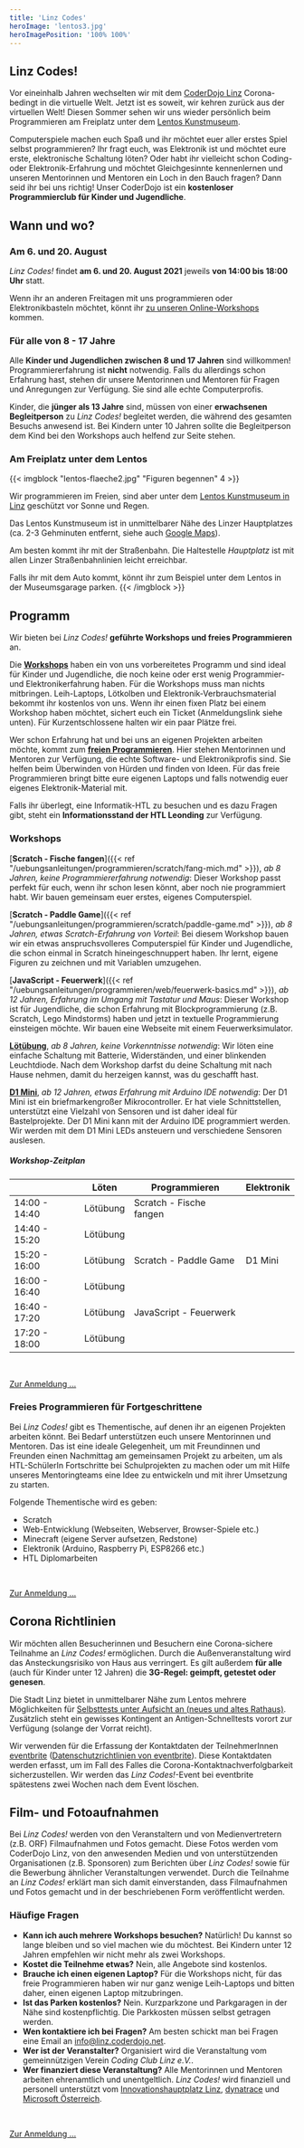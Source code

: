 ```yaml
---
title: 'Linz Codes'
heroImage: 'lentos3.jpg'
heroImagePosition: '100% 100%'
---
```


<div id="linz-codes-header"></div>

## Linz Codes!

Vor eineinhalb Jahren wechselten wir mit dem [CoderDojo Linz](/) Corona-bedingt in die virtuelle Welt. Jetzt ist es soweit, wir kehren zurück aus der virtuellen Welt! Diesen Sommer sehen wir uns wieder persönlich beim Programmieren am Freiplatz unter dem [Lentos Kunstmuseum](https://www.lentos.at/).

Computerspiele machen euch Spaß und ihr möchtet euer aller erstes Spiel selbst programmieren? Ihr fragt euch, was Elektronik ist und möchtet eure erste, elektronische Schaltung löten? Oder habt ihr vielleicht schon Coding- oder Elektronik-Erfahrung und möchtet Gleichgesinnte kennenlernen und unseren Mentorinnen und Mentoren ein Loch in den Bauch fragen? Dann seid ihr bei uns richtig! Unser CoderDojo ist ein **kostenloser Programmierclub für Kinder und Jugendliche**.

## Wann und wo?

### Am 6. und 20. August

_Linz Codes!_ findet **am 6. und 20. August 2021** jeweils **von 14:00 bis 18:00 Uhr** statt.

Wenn ihr an anderen Freitagen mit uns programmieren oder Elektronikbasteln möchtet, könnt ihr [zu unseren Online-Workshops](/termine) kommen.

### Für alle von 8 - 17 Jahre

Alle **Kinder und Jugendlichen zwischen 8 und 17 Jahren** sind willkommen! Programmiererfahrung ist **nicht** notwendig. Falls du allerdings schon Erfahrung hast, stehen dir unsere Mentorinnen und Mentoren für Fragen und Anregungen zur Verfügung. Sie sind alle echte Computerprofis.

Kinder, die **jünger als 13 Jahre** sind, müssen von einer **erwachsenen Begleitperson** zu _Linz Codes!_ begleitet werden, die während des gesamten Besuchs anwesend ist. Bei Kindern unter 10 Jahren sollte die Begleitperson dem Kind bei den Workshops auch helfend zur Seite stehen.

### Am Freiplatz unter dem Lentos

{{< imgblock "lentos-flaeche2.jpg" "Figuren begennen" 4 >}}

Wir programmieren im Freien, sind aber unter dem [Lentos Kunstmuseum in Linz](https://www.lentos.at/) geschützt vor Sonne und Regen.

Das Lentos Kunstmuseum ist in unmittelbarer Nähe des Linzer Hauptplatzes (ca. 2-3 Gehminuten entfernt, siehe auch [Google Maps](https://goo.gl/maps/biqzqYwoKJ5uhyDN7)).

Am besten kommt ihr mit der Straßenbahn. Die Haltestelle _Hauptplatz_ ist mit allen Linzer Straßenbahnlinien leicht erreichbar.

Falls ihr mit dem Auto kommt, könnt ihr zum Beispiel unter dem Lentos in der Museumsgarage parken.
{{< /imgblock >}}

## Programm

Wir bieten bei _Linz Codes!_ **geführte Workshops und freies Programmieren** an.

Die [**Workshops**](#workshops) haben ein von uns vorbereitetes Programm und sind ideal für Kinder und Jugendliche, die noch keine oder erst wenig Programmier- und Elektronikerfahrung haben. Für die Workshops muss man nichts mitbringen. Leih-Laptops, Lötkolben und Elektronik-Verbrauchsmaterial bekommt ihr kostenlos von uns. Wenn ihr einen fixen Platz bei einem Workshop haben möchtet, sichert euch ein Ticket (Anmeldungslink siehe unten). Für Kurzentschlossene halten wir ein paar Plätze frei.

Wer schon Erfahrung hat und bei uns an eigenen Projekten arbeiten möchte, kommt zum [**freien Programmieren**](#freies-programmieren-für-fortgeschrittene). Hier stehen Mentorinnen und Mentoren zur Verfügung, die echte Software- und Elektronikprofis sind. Sie helfen beim Überwinden von Hürden und finden von Ideen. Für das freie Programmieren bringt bitte eure eigenen Laptops und falls notwendig euer eigenes Elektronik-Material mit.

Falls ihr überlegt, eine Informatik-HTL zu besuchen und es dazu Fragen gibt, steht ein **Informationsstand der HTL Leonding** zur Verfügung.

### Workshops

[**Scratch - Fische fangen**]({{< ref "/uebungsanleitungen/programmieren/scratch/fang-mich.md" >}}), _ab 8 Jahren, keine Programmiererfahrung notwendig_: Dieser Workshop passt perfekt für euch, wenn ihr schon lesen könnt, aber noch nie programmiert habt. Wir bauen gemeinsam euer erstes, eigenes Computerspiel.

[**Scratch - Paddle Game**]({{< ref "/uebungsanleitungen/programmieren/scratch/paddle-game.md" >}}), _ab 8 Jahren, etwas Scratch-Erfahrung von Vorteil_: Bei diesem Workshop bauen wir ein etwas anspruchsvolleres Computerspiel für Kinder und Jugendliche, die schon einmal in Scratch hineingeschnuppert haben. Ihr lernt, eigene Figuren zu zeichnen und mit Variablen umzugehen.

[**JavaScript - Feuerwerk**]({{< ref "/uebungsanleitungen/programmieren/web/feuerwerk-basics.md" >}}), _ab 12 Jahren, Erfahrung im Umgang mit Tastatur und Maus_: Dieser Workshop ist für Jugendliche, die schon Erfahrung mit Blockprogrammierung (z.B. Scratch, Lego Mindstorms) haben und jetzt in textuelle Programmierung einsteigen möchte. Wir bauen eine Webseite mit einem Feuerwerksimulator.

[**Lötübung**](https://youtu.be/1u1LMX0AoWU), _ab 8 Jahren, keine Vorkenntnisse notwendig_: Wir löten eine einfache Schaltung mit Batterie, Widerständen, und einer blinkenden Leuchtdiode. Nach dem Workshop darfst du deine Schaltung mit nach Hause nehmen, damit du herzeigen kannst, was du geschafft hast.

**<a href="/uebungsanleitungen/loeten-und-elektronik/esp8266/esp-schaltungen/led-bild/LED-Bilder Anleitung.pdf" target="_blank">D1 Mini</a>**, _ab 12 Jahren, etwas Erfahrung mit Arduino IDE notwendig_: Der D1 Mini ist ein briefmarkengroßer Mikrocontroller. Er hat viele Schnittstellen, unterstützt eine Vielzahl von Sensoren und ist daher ideal für Bastelprojekte. Der D1 Mini kann mit der Arduino IDE programmiert werden. Wir werden mit dem D1 Mini LEDs ansteuern und verschiedene Sensoren auslesen.

##### Workshop-Zeitplan

<div class="timetable"></div>

|               | Löten    | Programmieren           | Elektronik |
| ------------- | -------- | ----------------------- | ---------- |
| 14:00 - 14:40 | Lötübung | Scratch - Fische fangen |
| 14:40 - 15:20 | Lötübung |                         |            |
| 15:20 - 16:00 | Lötübung | Scratch - Paddle Game   | D1 Mini    |
| 16:00 - 16:40 | Lötübung |                         |            |
| 16:40 - 17:20 | Lötübung | JavaScript - Feuerwerk  |            |
| 17:20 - 18:00 | Lötübung |                         |            |

<p>&nbsp;</p>
<p class="text-center"><a class="btn btn-primary" href="https://www.eventbrite.at/e/linz-codes-tickets-164718185527" target="_blank">Zur Anmeldung&nbsp;...</a></p>

### Freies Programmieren für Fortgeschrittene

Bei _Linz Codes!_ gibt es Thementische, auf denen ihr an eigenen Projekten arbeiten könnt. Bei Bedarf unterstützen euch unsere Mentorinnen und Mentoren. Das ist eine ideale Gelegenheit, um mit Freundinnen und Freunden einen Nachmittag am gemeinsamen Projekt zu arbeiten, um als HTL-SchülerIn Fortschritte bei Schulprojekten zu machen oder um mit Hilfe unseres Mentoringteams eine Idee zu entwickeln und mit ihrer Umsetzung zu starten.

Folgende Thementische wird es geben:

- Scratch
- Web-Entwicklung (Webseiten, Webserver, Browser-Spiele etc.)
- Minecraft (eigene Server aufsetzen, Redstone)
- Elektronik (Arduino, Raspberry Pi, ESP8266 etc.)
- HTL Diplomarbeiten

<p>&nbsp;</p>
<p class="text-center"><a class="btn btn-primary" href="https://www.eventbrite.at/e/linz-codes-tickets-164718185527" target="_blank">Zur Anmeldung&nbsp;...</a></p>

## Corona Richtlinien

Wir möchten allen Besucherinnen und Besuchern eine Corona-sichere Teilnahme an _Linz Codes!_ ermöglichen. Durch die Außenveranstaltung wird das Ansteckungsrisiko von Haus aus verringert. Es gilt außerdem **für alle** (auch für Kinder unter 12 Jahren) die **3G-Regel: geimpft, getestet oder genesen**.

Die Stadt Linz bietet in unmittelbarer Nähe zum Lentos mehrere Möglichkeiten für [Selbsttests unter Aufsicht an (neues und altes Rathaus)](https://www.linz.at/selbsttest.php). Zusätzlich steht ein gewisses Kontingent an Antigen-Schnelltests vorort zur Verfügung (solange der Vorrat reicht).

Wir verwenden für die Erfassung der Kontaktdaten der TeilnehmerInnen [eventbrite](https://eventbrite.de) ([Datenschutzrichtlinien von eventbrite](https://www.eventbrite.de/support/articles/de/Troubleshooting/datenschutzrichtlinie-von-eventbrite?lg=de)). Diese Kontaktdaten werden erfasst, um im Fall des Falles die Corona-Kontaktnachverfolgbarkeit sicherzustellen. Wir werden das _Linz Codes!_-Event bei eventbrite spätestens zwei Wochen nach dem Event löschen.

## Film- und Fotoaufnahmen

Bei _Linz Codes!_ werden von den Veranstaltern und von Medienvertretern (z.B. ORF) Filmaufnahmen und Fotos gemacht. Diese Fotos werden vom CoderDojo Linz, von den anwesenden Medien und von unterstützenden Organisationen (z.B. Sponsoren) zum Berichten über _Linz Codes!_ sowie für die Bewerbung ähnlicher Veranstaltungen verwendet. Durch die Teilnahme an _Linz Codes!_ erklärt man sich damit einverstanden, dass Filmaufnahmen und Fotos gemacht und in der beschriebenen Form veröffentlicht werden.

### Häufige Fragen

- **Kann ich auch mehrere Workshops besuchen?** Natürlich! Du kannst so lange bleiben und so viel machen wie du möchtest. Bei Kindern unter 12 Jahren empfehlen wir nicht mehr als zwei Workshops.
- **Kostet die Teilnehme etwas?** Nein, alle Angebote sind kostenlos.
- **Brauche ich einen eigenen Laptop?** Für die Workshops nicht, für das freie Programmieren haben wir nur ganz wenige Leih-Laptops und bitten daher, einen eigenen Laptop mitzubringen.
- **Ist das Parken kostenlos?** Nein. Kurzparkzone und Parkgaragen in der Nähe sind kostenpflichtig. Die Parkkosten müssen selbst getragen werden.
- **Wen kontaktiere ich bei Fragen?** Am besten schickt man bei Fragen eine Email an [info@linz.coderdojo.net](mailto:info@linz.coderdojo.net).
- **Wer ist der Veranstalter?** Organisiert wird die Veranstaltung vom gemeinnützigen Verein _Coding Club Linz e.V._.
- **Wer finanziert diese Veranstaltung?** Alle Mentorinnen und Mentoren arbeiten ehrenamtlich und unentgeltlich. _Linz Codes!_ wird finanziell und personell unterstützt vom [Innovationshauptplatz Linz](https://innovationshauptplatz.linz.at/de-DE/), [dynatrace](https://www.dynatrace.de/) und [Microsoft Österreich](https://www.microsoft.com/de-at/unternehmen/).

<p>&nbsp;</p>
<p class="text-center"><a class="btn btn-primary" href="https://www.eventbrite.at/e/linz-codes-tickets-164718185527" target="_blank">Zur Anmeldung&nbsp;...</a></p>
